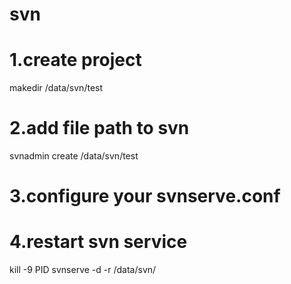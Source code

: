 # svn

# 1.create project 
  makedir /data/svn/test

# 2.add file path to svn
 svnadmin create /data/svn/test
 
# 3.configure your svnserve.conf

# 4.restart svn service
  kill -9 PID
  svnserve -d -r /data/svn/
  
